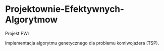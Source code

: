 # Projektownie-Efektywnych-Algorytmow
Projekt PWr

Implementacja algorytmu genetycznego dla problemu komiwojażera (TSP).
